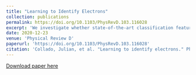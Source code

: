 ```yaml
---
title: "Learning to Identify Electrons"
collection: publications
permalink: https://doi.org/10.1103/PhysRevD.103.116028
excerpt: 'We investigate whether state-of-the-art classification features commonly used to distinguish electrons from jet backgrounds in collider experiments are overlooking valuable information.'
date: 2020-12-23
venue: 'Physical Review D'
paperurl: 'https://doi.org/10.1103/PhysRevD.103.116028'
citation: 'Collado, Julian, et al. "Learning to identify electrons." Physical Review D 103.11 (2021)'
---
```

<!-- This paper is about the number 1. The number 2 is left for future work. -->

[Download paper here](files/electrons.pdf)

<!-- Recommended citation: Your Name, You. (2009). "Paper Title Number 1." <i>Journal 1</i>. 1(1). -->